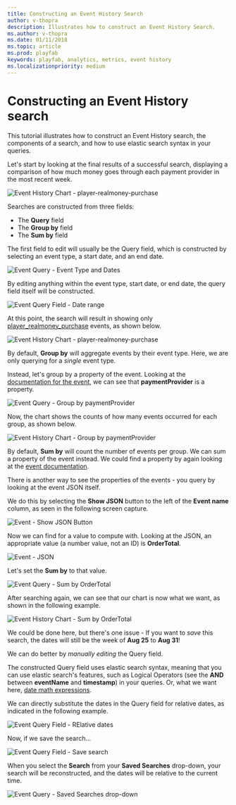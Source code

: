 ```yaml
---
title: Constructing an Event History Search
author: v-thopra
description: Illustrates how to construct an Event History Search.
ms.author: v-thopra
ms.date: 01/11/2018
ms.topic: article
ms.prod: playfab
keywords: playfab, analytics, metrics, event history
ms.localizationpriority: medium
---
```


# Constructing an Event History search

This tutorial illustrates how to construct an Event History search, the components of a search, and how to use elastic search syntax in your queries.

Let's start by looking at the final results of a successful search, displaying a comparison of how much money goes through each payment provider in the most recent week.

![Event History Chart - player-realmoney-purchase](media/tutorials/event-history-chart-player-realmoney-purchase.png)  

Searches are constructed from three fields:

- The **Query** field
- The **Group by** field
- The **Sum by** field

The first field to edit will usually be the Query field, which is constructed by selecting an event type, a start date, and an end date.

![Event Query - Event Type and Dates](media/tutorials/event-query-event-type-and-dates.png)  

By editing anything within the event type, start date, or end date, the query field itself will be constructed.

![Event Query Field - Date range](media/tutorials/event-query-field-date-range.png)  

At this point, the search will result in showing only [player_realmoney_purchase](../../../api-references/events/player-realmoney-purchase.md) events, as shown below.

![Event History Chart - player-realmoney-purchase](media/tutorials/event-history-chart-player-realmoney-purchase.png)  

By default, **Group by** will aggregate events by their event type. Here, we are only querying for a *single* event type.

Instead, let's group by a property of the event. Looking at the [documentation for the event](../../../api-references/events/player-realmoney-purchase.md), we can see that **paymentProvider** is a property.

![Event Query - Group by paymentProvider](media/tutorials/event-query-group-by-paymentprovider.png)  

Now, the chart shows the counts of how many events occurred for each group, as shown below.

![Event History Chart - Group by paymentProvider](media/tutorials/event-history-chart-group-by-paymentprovider.png)  

By default, **Sum by** will count the number of events per group. We can sum a property of the event instead. We could find a property by again looking at the [event documentation](../../../api-references/events/player-realmoney-purchase.md).

There is another way to see the properties of the events - you query by looking at the event JSON itself.

We do this by selecting the **Show JSON** button to the left of the **Event name** column, as seen in the following screen capture.

![Event - Show JSON Button](media/tutorials/event-show-json-button.png)  

Now we can find for a value to compute with. Looking at the JSON, an appropriate value (a number value, not an ID) is **OrderTotal**.

![Event - JSON](media/tutorials/event-json.png)  

Let's set the **Sum by** to that value.

![Event Query - Sum by OrderTotal](media/tutorials/event-query-sum-by-ordertotal.png)  

After searching again, we can see that our chart is now what we want, as shown in the following example.

![Event History Chart - Sum by OrderTotal](media/tutorials/event-history-chart-sum-by-ordertotal.png)  

We could be done here, but there's one issue - If you want to *save* this search, the dates will still be the week of **Aug 25** to **Aug 31**!

We can do better by *manually editing* the Query field.

The constructed Query field uses elastic search syntax, meaning that you can use elastic search's features, such as Logical Operators (see the **AND** between **eventName** and **timestamp**) in your queries. Or, what we want here, [date math expressions](https://www.elastic.co/guide/en/elasticsearch/client/net-api/current/date-math-expressions.html).

We can directly substitute the dates in the Query field for relative dates, as indicated in the following example.

![Event Query Field - RElative dates](media/tutorials/event-query-field-relative-dates.png)  

Now, if we save the search...

![Event Query Field - Save search](media/tutorials/event-query-field-save-search.png)  

When you select the **Search** from your **Saved Searches** drop-down, your search will be reconstructed, and the dates will be relative to the current time.

![Event Query - Saved Searches drop-down](media/tutorials/event-query-saved-searches-drop-down.png)
